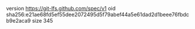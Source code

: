 version https://git-lfs.github.com/spec/v1
oid sha256:e21ae68fd5ef55dee2072495d5f79abef44a5e61dad2d1beee76fbdcb9e2aca9
size 345
